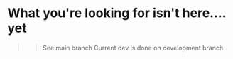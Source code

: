 # What you're looking for isn't here.... yet
>> See main branch
>> Current dev is done on development branch
